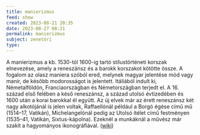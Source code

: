 ```yaml
---
title: manierizmus
feed: show
created: 2023-08-21 20:35
date: 2023-08-27 08:21
permalink: manierizmus
subject: zenetöri
type: 
---
```


A manierizmus a kb. 1530-tól 1600-ig tartó stílustörténeti korszak elnevezése, amely a reneszánsz és a barokk korszakot kötötte össze. A fogalom az olasz maniera szóból ered, melynek magyar jelentése mód vagy manír, de később modorosságot is jelentett. Itáliából indult ki, Németalföldön, Franciaországban és Németországban terjedt el. A 16. század első felében a késő reneszánsz, a század utolsó évtizedében és 1600 után a korai barokkal él együtt. Az új elvek már az érett reneszánsz két nagy alkotójánál is jelen voltak, Raffaellónál például a Borgó égése című mű (1514–17, Vatikán), Michelangelónál pedig az Utolsó ítélet című festményen (1535–41, Vatikán, Sixtus-kápolna). Ezeknél a munkáknál a művész már szakít a hagyományos ikonográfiával. ([wiki](https://www.wikiwand.com/hu/Manierizmus_(m%C5%B1v%C3%A9szet)))